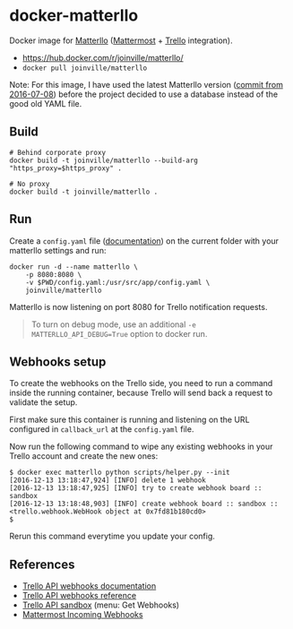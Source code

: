 # docker-matterllo

Docker image for [Matterllo](https://github.com/Lujeni/matterllo) ([Mattermost](https://about.mattermost.com) + [Trello](https://trello.com) integration).

* https://hub.docker.com/r/joinville/matterllo/
* `docker pull joinville/matterllo`

Note: For this image, I have used the latest Matterllo version ([commit from 2016-07-08](https://github.com/Lujeni/matterllo/tree/85ef4d2fb654499079a33326166146dbcd134f37)) before the project decided to use a database instead of the good old YAML file.

## Build

```shell
# Behind corporate proxy
docker build -t joinville/matterllo --build-arg "https_proxy=$https_proxy" .

# No proxy
docker build -t joinville/matterllo .
```

## Run

Create a `config.yaml` file ([documentation](https://github.com/Lujeni/matterllo/tree/85ef4d2fb654499079a33326166146dbcd134f37/docs)) on the current folder with your matterllo settings and run:

```shell
docker run -d --name matterllo \
    -p 8080:8080 \
    -v $PWD/config.yaml:/usr/src/app/config.yaml \
    joinville/matterllo
```

Matterllo is now listening on port 8080 for Trello notification requests.

> To turn on debug mode, use an additional `-e MATTERLLO_API_DEBUG=True` option to docker run.

## Webhooks setup

To create the webhooks on the Trello side, you need to run a command inside the running container, because Trello will send back a request to validate the setup.

First make sure this container is running and listening on the URL configured in `callback_url` at the `config.yaml` file.

Now run the following command to wipe any existing webhooks in your Trello account and create the new ones:

```console
$ docker exec matterllo python scripts/helper.py --init
[2016-12-13 13:18:47,924] [INFO] delete 1 webhook
[2016-12-13 13:18:47,925] [INFO] try to create webhook board :: sandbox
[2016-12-13 13:18:48,903] [INFO] create webhook board :: sandbox :: <trello.webhook.WebHook object at 0x7fd81b180cd0>
$
```

Rerun this command everytime you update your config.

## References

* [Trello API webhooks documentation](https://developers.trello.com/apis/webhooks)
* [Trello API webhooks reference](https://developers.trello.com/advanced-reference/webhook)
* [Trello API sandbox](https://developers.trello.com/sandbox) (menu: Get Webhooks)
* [Mattermost Incoming Webhooks](https://docs.mattermost.com/developer/webhooks-incoming.html)
